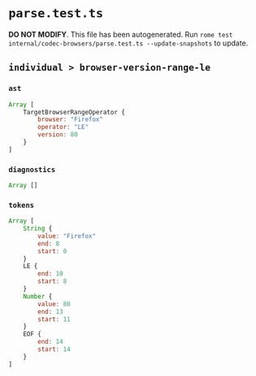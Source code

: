 # `parse.test.ts`

**DO NOT MODIFY**. This file has been autogenerated. Run `rome test internal/codec-browsers/parse.test.ts --update-snapshots` to update.

## `individual > browser-version-range-le`

### `ast`

```javascript
Array [
	TargetBrowserRangeOperator {
		browser: "Firefox"
		operator: "LE"
		version: 80
	}
]
```

### `diagnostics`

```javascript
Array []
```

### `tokens`

```javascript
Array [
	String {
		value: "Firefox"
		end: 8
		start: 0
	}
	LE {
		end: 10
		start: 8
	}
	Number {
		value: 80
		end: 13
		start: 11
	}
	EOF {
		end: 14
		start: 14
	}
]
```

